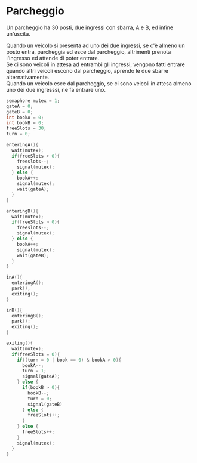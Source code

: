 # Parcheggio

Un parcheggio ha 30 posti, due ingressi con sbarra, A e B, ed infine un'uscita.

Quando un veicolo si presenta ad uno dei due ingressi, se c'è almeno un posto entra, parcheggia ed esce dal parcheggio, altrimenti prenota l'ingresso ed attende di poter entrare.  
Se ci sono veicoli in attesa ad entrambi gli ingressi, vengono fatti entrare quando altri veicoli escono dal parcheggio, aprendo le due sbarre alternativamente.  
Quando un veicolo esce dal parcheggio, se ci sono veicoli in attesa almeno uno dei due ingresssi, ne fa entrare uno.

```c
semaphore mutex = 1;
gateA = 0;
gateB = 0;
int bookA = 0;
int bookB = 0;
freeSlots = 30;
turn = 0;

enteringA(){
  wait(mutex);
  if(freeSlots > 0){
    freeslots--;
    signal(mutex);
  } else {
    bookA++;
    signal(mutex);
    wait(gateA);
  }
}

enteringB(){
  wait(mutex);
  if(freeSlots > 0){
    freeslots--;
    signal(mutex);
  } else {
    bookA++;
    signal(mutex);
    wait(gateB);
  }
}

inA(){
  enteringA();
  park();
  exiting();
}

inB(){
  enteringB();
  park();
  exiting();
}

exiting(){
  wait(mutex);
  if(freeSlots = 0){
    if((turn = 0 | book == 0) & bookA > 0){
      bookA--;
      turn = 1;
      signal(gateA);
    } else {
      if(bookB > 0){
        bookB--;
        turn = 0;
        signal(gateB)
      } else {
        freeSlots++;
      }
    } else {
      freeSlots++;
    }
    signal(mutex);
  }
}

```
